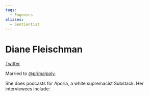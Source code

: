```yaml
---
tags:
  - Eugenics
aliases:
  - Sentientist
---
```

# Diane Fleischman

[Twitter](https://twitter.com/sentientist/status/1667977604874526720)

Married to [@primalpoly](../Cartography/Twiliberia/@primalpoly.md).

She does podcasts for Aporia, a white supremacist Substack. Her interviewees include:
